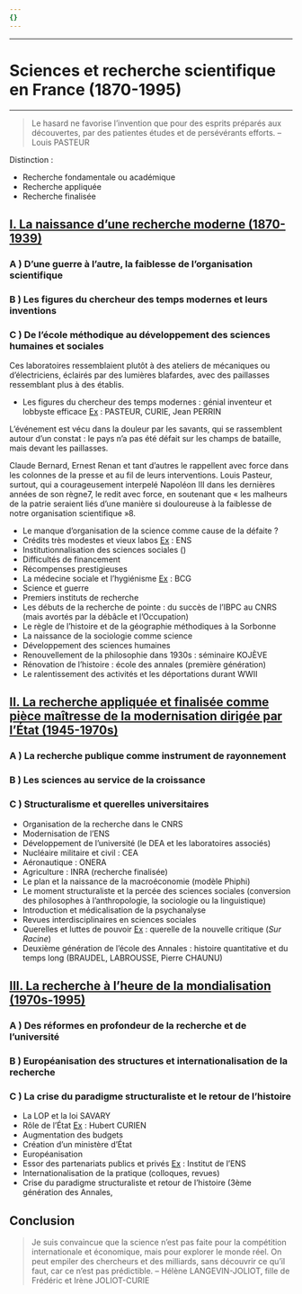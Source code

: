 ```yaml
---
{}
---
```

***
# Sciences et recherche scientifique en France (1870-1995)
***
> Le hasard ne favorise l’invention que pour des esprits préparés aux découvertes, par des patientes études et de persévérants efforts. – Louis PASTEUR

Distinction : 
- Recherche fondamentale ou académique 
- Recherche appliquée 
- Recherche finalisée 
## <u>I. La naissance d’une recherche moderne (1870-1939)</u>

### A ) D’une guerre à l’autre, la faiblesse de l’organisation scientifique

### B ) Les figures du chercheur des temps modernes et leurs inventions

### C ) De l’école méthodique au développement des sciences humaines et sociales 

Ces laboratoires ressemblaient plutôt à des ateliers de mécaniques ou d’électriciens, éclairés par des lumières blafardes, avec des paillasses ressemblant plus à des établis.

- Les figures du chercheur des temps modernes : génial inventeur et lobbyste efficace <u>Ex</u> : PASTEUR, CURIE, Jean PERRIN

L’événement est vécu dans la douleur par les savants, qui se rassemblent autour d’un constat : le pays n’a pas été défait sur les champs de bataille, mais devant les paillasses.

Claude Bernard, Ernest Renan et tant d’autres le rappellent avec force dans les colonnes de la presse et au fil de leurs interventions. Louis Pasteur, surtout, qui a courageusement interpelé Napoléon III dans les dernières années de son règne7, le redit avec force, en soutenant que « les malheurs de la patrie seraient liés d’une manière si douloureuse à la faiblesse de notre organisation scientifique »8. 

- Le manque d’organisation de la science comme cause de la défaite ?
- Crédits très modestes et vieux labos <u>Ex</u> : ENS 
- Institutionnalisation des sciences sociales ()
- Difficultés de financement
- Récompenses prestigieuses 
- La médecine sociale et l’hygiénisme <u>Ex</u> : BCG
- Science et guerre 
- Premiers instituts de recherche 
- Les débuts de la recherche de pointe : du succès de l’IBPC au CNRS (mais avortés par la débâcle et l’Occupation)
- Le règle de l’histoire et de la géographie méthodiques à la Sorbonne 
- La naissance de la sociologie comme science 
- Développement des sciences humaines 
- Renouvellement de la philosophie dans 1930s : séminaire KOJÈVE
- Rénovation de l’histoire : école des annales (première génération)
- Le ralentissement des activités et les déportations durant WWII

## <u>II. La recherche appliquée et finalisée comme pièce maîtresse de la modernisation dirigée par l’État (1945-1970s)</u>

### A ) La recherche publique comme instrument de rayonnement 

### B ) Les sciences au service de la croissance 

### C ) Structuralisme et querelles universitaires 

- Organisation de la recherche dans le CNRS
- Modernisation de l’ENS 
- Développement de l’université (le DEA et les laboratoires associés)
- Nucléaire militaire et civil : CEA
- Aéronautique : ONERA 
- Agriculture : INRA (recherche finalisée)
- Le plan et la naissance de la macroéconomie (modèle Phiphi)
- Le moment structuraliste et la percée des sciences sociales (conversion des philosophes à l’anthropologie, la sociologie ou la linguistique)
- Introduction et médicalisation de la psychanalyse 
- Revues interdisciplinaires en sciences sociales 
- Querelles et luttes de pouvoir <u>Ex</u> : querelle de la nouvelle critique (*Sur Racine*) 
- Deuxième génération de l’école des Annales : histoire quantitative et du temps long (BRAUDEL, LABROUSSE, Pierre CHAUNU)
## <u>III. La recherche à l’heure de la mondialisation (1970s-1995)</u>

### A ) Des réformes en profondeur de la recherche et de l’université 

### B ) Européanisation des structures et internationalisation de la recherche 

### C ) La crise du paradigme structuraliste et le retour de l’histoire

- La LOP et la loi SAVARY
- Rôle de l’État <u>Ex</u> : Hubert CURIEN
- Augmentation des budgets 
- Création d’un ministère d’État 
- Européanisation 
- Essor des partenariats publics et privés <u>Ex</u> : Institut de l’ENS
- Internationalisation de la pratique (colloques, revues)
- Crise du paradigme structuraliste et retour de l’histoire (3ème génération des Annales, 

## Conclusion 

> Je suis convaincue que la science n’est pas faite pour la compétition internationale et économique, mais pour explorer le monde réel. On peut empiler des chercheurs et des milliards, sans découvrir ce qu’il faut, car ce n’est pas prédictible. – Hélène LANGEVIN-JOLIOT, fille de Frédéric et Irène JOLIOT-CURIE





